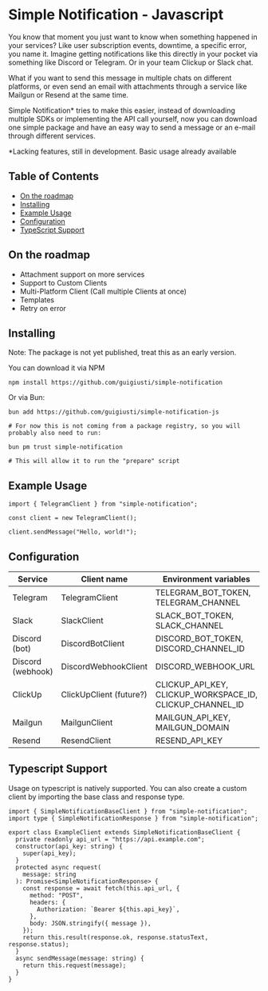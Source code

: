 # Simple Notification - Javascript

You know that moment you just want to know when something happened in your services? Like user subscription events, downtime, a specific error, you name it. Imagine getting notifications like this directly in your pocket via something like Discord or Telegram. Or in your team Clickup or Slack chat.

What if you want to send this message in multiple chats on different platforms, or even send an email with attachments through a service like Mailgun or Resend at the same time.

Simple Notification\* tries to make this easier, instead of downloading multiple SDKs or implementing the API call yourself, now you can download one simple package and have an easy way to send a message or an e-mail through different services.

\*Lacking features, still in development. Basic usage already available

## Table of Contents

- [On the roadmap](#on-the-roadmap)
- [Installing](#installing)
- [Example Usage](#example-usage)
- [Configuration](#configuration)
- [TypeScript Support](#typescript-support)

## On the roadmap

- Attachment support on more services
- Support to Custom Clients
- Multi-Platform Client (Call multiple Clients at once)
- Templates
- Retry on error

## Installing

Note: The package is not yet published, treat this as an early version.

You can download it via NPM

```
npm install https://github.com/guigiusti/simple-notification

```

Or via Bun:

```
bun add https://github.com/guigiusti/simple-notification-js

# For now this is not coming from a package registry, so you will probably also need to run:

bun pm trust simple-notification

# This will allow it to run the "prepare" script

```

## Example Usage

```
import { TelegramClient } from "simple-notification";

const client = new TelegramClient();

client.sendMessage("Hello, world!");
```

## Configuration

| Service           | Client name             | Environment variables                                     |
| ----------------- | ----------------------- | --------------------------------------------------------- |
| Telegram          | TelegramClient          | TELEGRAM_BOT_TOKEN, TELEGRAM_CHANNEL                      |
| Slack             | SlackClient             | SLACK_BOT_TOKEN, SLACK_CHANNEL                            |
| Discord (bot)     | DiscordBotClient        | DISCORD_BOT_TOKEN, DISCORD_CHANNEL_ID                     |
| Discord (webhook) | DiscordWebhookClient    | DISCORD_WEBHOOK_URL                                       |
| ClickUp           | ClickUpClient (future?) | CLICKUP_API_KEY, CLICKUP_WORKSPACE_ID, CLICKUP_CHANNEL_ID |
| Mailgun           | MailgunClient           | MAILGUN_API_KEY, MAILGUN_DOMAIN                           |
| Resend            | ResendClient            | RESEND_API_KEY                                            |

## Typescript Support

Usage on typescript is natively supported. You can also create a custom client by importing the base class and response type.

```
import { SimpleNotificationBaseClient } from "simple-notification";
import type { SimpleNotificationResponse } from "simple-notification";

export class ExampleClient extends SimpleNotificationBaseClient {
  private readonly api_url = "https://api.example.com";
  constructor(api_key: string) {
    super(api_key);
  }
  protected async request(
    message: string
  ): Promise<SimpleNotificationResponse> {
    const response = await fetch(this.api_url, {
      method: "POST",
      headers: {
        Authorization: `Bearer ${this.api_key}`,
      },
      body: JSON.stringify({ message }),
    });
    return this.result(response.ok, response.statusText, response.status);
  }
  async sendMessage(message: string) {
    return this.request(message);
  }
}

```

